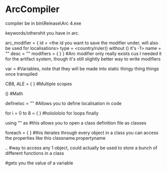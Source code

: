 # ArcCompiler

compiler be in bin\Release\Arc 4.exe

keywords/othershit you have in arc.

arc_modifier = {
      id = <the id you want to save the modifier under, will also be used for localisations>
      type = <country/ruler(<duration>) without () it's -1>
      name = "<the name of the modifier in quotes>"
      desc = "<the desc of the modifier in quotes>"
      modifiers = {
            <here you can list all of the modifiers>
      }
} #Arc modifier only really exists cus I needed it for the artifact system, though it's still slightly better way to write modifiers

var <key> = <value> #Variables, note that they will be made into static thingy thing things once transpiled

CB8, ALE = { } #Multiple scopes

(<expression>) #Math

defineloc <localisation key> = "<what to localise>" #Allows you to define localisation in code

for i = 0 to 8 = { } #hololololo for loops finally

using "<relative path from arc.exe>" as <classname> #this allows you to open a class definition file as classes

foreach <classname> = { } #this iterates through every object in a class you can access the properties like this classname.propertyname

<classname>.<insantceid>.<propertyid> #way to access any 1 object, could actually be used to store a bunch of different functions in a class

<variable name> #gets you the value of a variable
